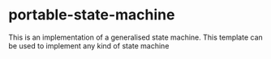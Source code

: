 # portable-state-machine
This is an implementation of a generalised state machine. This template can be used to implement any kind of state machine
